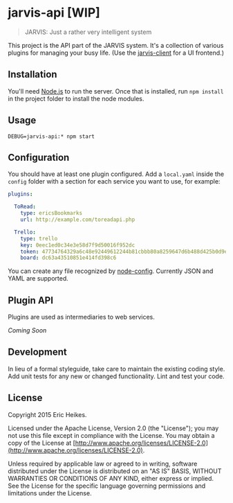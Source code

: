 # jarvis-api [WIP]

> JARVIS: Just a rather very intelligent system

This project is the API part of the JARVIS system. It's a collection of various plugins for managing your busy life. (Use the [jarvis-client](https://github.com/eheikes/jarvis-client) for a UI frontend.)

## Installation

You'll need [Node.js](https://nodejs.org/) to run the server. Once that is installed, run `npm install` in the project folder to install the node modules.

## Usage

```shell
DEBUG=jarvis-api:* npm start
```

## Configuration

You should have at least one plugin configured. Add a `local.yaml` inside the `config` folder with a section for each service you want to use, for example:

```yaml
plugins:

  ToRead:
    type: ericsBookmarks
    url: http://example.com/toreadapi.php

  Trello:
    type: trello
    key: 0eec1ed0c34e3e58d7f9d50016f952dc
    token: 47734764329a6c48e92449612244b81cbbb80a8259647d6b488d425b0d9e1799
    board: dc63a43510851e414fd398c6
```

You can create any file recognized by [node-config](http://lorenwest.github.io/node-config/). Currently JSON and YAML are supported.

## Plugin API

Plugins are used as intermediaries to web services.

*Coming Soon*

## Development

In lieu of a formal styleguide, take care to maintain the existing coding style. Add unit tests for any new or changed functionality. Lint and test your code.

## License

Copyright 2015 Eric Heikes.

Licensed under the Apache License, Version 2.0 (the "License"); you may not use this file except in compliance with the License. You may obtain a copy of the License at [http://www.apache.org/licenses/LICENSE-2.0](http://www.apache.org/licenses/LICENSE-2.0).

Unless required by applicable law or agreed to in writing, software distributed under the License is distributed on an "AS IS" BASIS, WITHOUT WARRANTIES OR CONDITIONS OF ANY KIND, either express or implied. See the License for the specific language governing permissions and limitations under the License.
